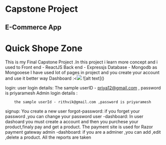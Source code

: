 <h1>Capstone Project</h1>
<h2>E-Commerce App </h2>
<h1 style="text-color🟦">Quick Shope Zone </h1>
This is my Final Capstone Project .In this project i learn more concept and i used to 
Front end - ReactJS
Back end - Expressjs
Database - Mongodb as Mongooese
I have used lot of pages in project and you create your account and use it better way
Dashboard :<<Image src="Screenshot(37).pnp" fluid />
![alt text](<Screenshot (37).png>)



login:
user login details:
        The sample userID - priya12@gmail.com , password is priyaramesh
Admin login details :

        the sample userId - rithvik@gmail.com ,password is priyaramesh
signup: You create a new user
forgot-password: if you forget your password ,you can change your password
user -dashboard:
    In user dashoard you must create a account and then you purchese your product,finaly pay and get a product.
    The payment site is used for Razor payment gateway 
admin -dashboard:
    if you are a adminer ,you can add ,edit ,delete a product.
All the reports are taken

